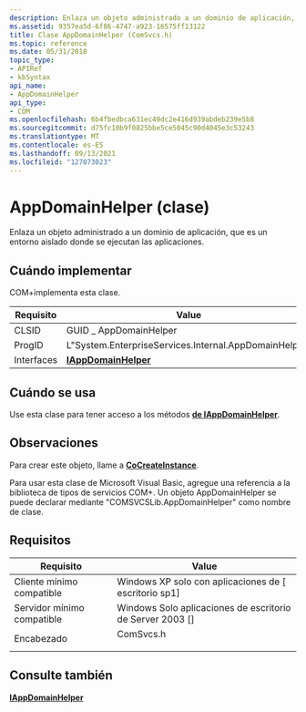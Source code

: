 ```yaml
---
description: Enlaza un objeto administrado a un dominio de aplicación, que es un entorno aislado donde se ejecutan las aplicaciones.
ms.assetid: 9357ea5d-6f86-4747-a923-16575ff13122
title: Clase AppDomainHelper (ComSvcs.h)
ms.topic: reference
ms.date: 05/31/2018
topic_type:
- APIRef
- kbSyntax
api_name:
- AppDomainHelper
api_type:
- COM
ms.openlocfilehash: 6b4fbedbca631ec49dc2e416d939abdeb239e5b8
ms.sourcegitcommit: d75fc10b9f0825bbe5ce5045c90d4045e3c53243
ms.translationtype: MT
ms.contentlocale: es-ES
ms.lasthandoff: 09/13/2021
ms.locfileid: "127073023"
---
```

# <a name="appdomainhelper-class"></a>AppDomainHelper (clase)

Enlaza un objeto administrado a un dominio de aplicación, que es un entorno aislado donde se ejecutan las aplicaciones.

## <a name="when-to-implement"></a>Cuándo implementar

COM+implementa esta clase.



| Requisito | Value |
|------------|-------------------------------------------------------|
| CLSID      | GUID \_ AppDomainHelper                                 |
| ProgID     | L"System.EnterpriseServices.Internal.AppDomainHelper" |
| Interfaces | [**IAppDomainHelper**](/windows/desktop/api/ComSvcs/nn-comsvcs-iappdomainhelper)          |



 

## <a name="when-to-use"></a>Cuándo se usa

Use esta clase para tener acceso a los métodos [**de IAppDomainHelper**](/windows/desktop/api/ComSvcs/nn-comsvcs-iappdomainhelper).

## <a name="remarks"></a>Observaciones

Para crear este objeto, llame a [**CoCreateInstance**](/windows/desktop/api/combaseapi/nf-combaseapi-cocreateinstance).

Para usar esta clase de Microsoft Visual Basic, agregue una referencia a la biblioteca de tipos de servicios COM+. Un objeto AppDomainHelper se puede declarar mediante "COMSVCSLib.AppDomainHelper" como nombre de clase.

## <a name="requirements"></a>Requisitos



| Requisito | Value |
|-------------------------------------|--------------------------------------------------------------------------------------|
| Cliente mínimo compatible<br/> | Windows XP solo con aplicaciones de \[ escritorio sp1\]<br/>                                 |
| Servidor mínimo compatible<br/> | Windows Solo aplicaciones de escritorio de Server 2003 \[\]<br/>                                 |
| Encabezado<br/>                   | <dl> <dt>ComSvcs.h</dt> </dl> |



## <a name="see-also"></a>Consulte también

<dl> <dt>

[**IAppDomainHelper**](/windows/desktop/api/ComSvcs/nn-comsvcs-iappdomainhelper)
</dt> </dl>

 


